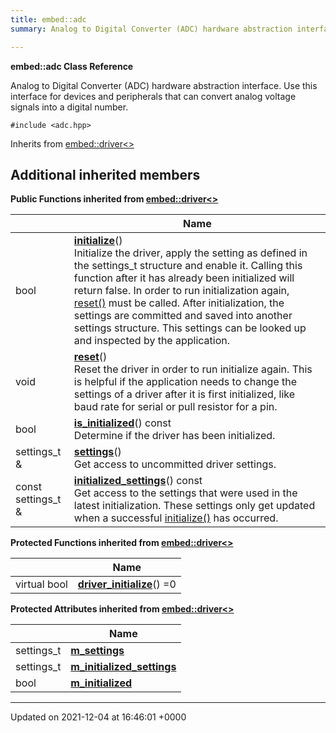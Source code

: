 ```yaml
---
title: embed::adc
summary: Analog to Digital Converter (ADC) hardware abstraction interface. Use this interface for devices and peripherals that can convert analog voltage signals into a digital number.  

---
```


**embed::adc Class Reference**

Analog to Digital Converter (ADC) hardware abstraction interface. Use this interface for devices and peripherals that can convert analog voltage signals into a digital number. 


`#include <adc.hpp>`

Inherits from [embed::driver<>](classes/classembed_1_1driver/)

## Additional inherited members

**Public Functions inherited from [embed::driver<>](classes/classembed_1_1driver/)**

|                | Name           |
| -------------- | -------------- |
| bool | **[initialize](classes/classembed_1_1driver/#function-initialize)**()<br>Initialize the driver, apply the setting as defined in the settings_t structure and enable it. Calling this function after it has already been initialized will return false. In order to run initialization again, [reset()]() must be called. After initialization, the settings are committed and saved into another settings structure. This settings can be looked up and inspected by the application.  |
| void | **[reset](classes/classembed_1_1driver/#function-reset)**()<br>Reset the driver in order to run initialize again. This is helpful if the application needs to change the settings of a driver after it is first initialized, like baud rate for serial or pull resistor for a pin.  |
| bool | **[is_initialized](classes/classembed_1_1driver/#function-is-initialized)**() const<br>Determine if the driver has been initialized.  |
| settings_t & | **[settings](classes/classembed_1_1driver/#function-settings)**()<br>Get access to uncommitted driver settings.  |
| const settings_t & | **[initialized_settings](classes/classembed_1_1driver/#function-initialized-settings)**() const<br>Get access to the settings that were used in the latest initialization. These settings only get updated when a successful [initialize()](classes/classembed_1_1driver/#function-initialize) has occurred.  |

**Protected Functions inherited from [embed::driver<>](classes/classembed_1_1driver/)**

|                | Name           |
| -------------- | -------------- |
| virtual bool | **[driver_initialize](classes/classembed_1_1driver/#function-driver-initialize)**() =0 |

**Protected Attributes inherited from [embed::driver<>](classes/classembed_1_1driver/)**

|                | Name           |
| -------------- | -------------- |
| settings_t | **[m_settings](classes/classembed_1_1driver/#variable-m-settings)**  |
| settings_t | **[m_initialized_settings](classes/classembed_1_1driver/#variable-m-initialized-settings)**  |
| bool | **[m_initialized](classes/classembed_1_1driver/#variable-m-initialized)**  |


-------------------------------

Updated on 2021-12-04 at 16:46:01 +0000